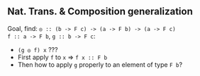Nat. Trans. &amp; Composition generalization
--------------------------------------------

Goal, find: `◎ :: (b -> F c) -> (a -> F b) -> (a -> F c)`  
`f :: a -> F b`, `g :: b -> F c`:

- `(g ◎ f) x` ???
- First apply `f` to `x` ⇒ `f x :: F b`
- Then how to apply `g` properly to an element of type `F b`?
